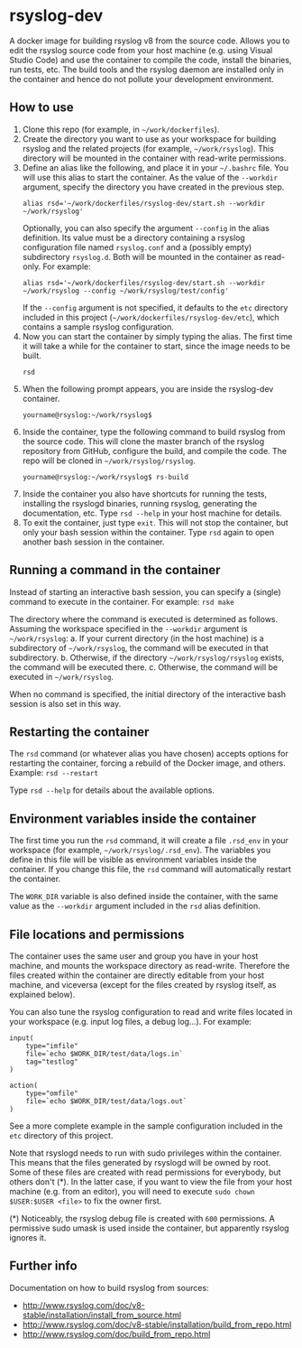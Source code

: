 rsyslog-dev
===========
A docker image for building rsyslog v8 from the source code. Allows you to edit the rsyslog source code from your host machine (e.g. using Visual Studio Code) and use the container to compile the code, install the binaries, run tests, etc. The build tools and the rsyslog daemon are installed only in the container and hence do not pollute your development environment.

How to use
----------
1. Clone this repo (for example, in `~/work/dockerfiles`).
1. Create the directory you want to use as your workspace for building rsyslog and the related projects (for example, `~/work/rsyslog`). This directory will be mounted in the container with read-write permissions.
1. Define an alias like the following, and place it in your `~/.bashrc` file. You will use this alias to start the container. As the value of the `--workdir` argument, specify the directory you have created in the previous step.
    ```
    alias rsd='~/work/dockerfiles/rsyslog-dev/start.sh --workdir ~/work/rsyslog'
    ```
    Optionally, you can also specify the argument `--config` in the alias definition. Its value must be a directory containing a rsyslog configuration file named `rsyslog.conf` and a (possibly empty) subdirectory `rsyslog.d`. Both will be mounted in the container as read-only. For example:
    ```
    alias rsd='~/work/dockerfiles/rsyslog-dev/start.sh --workdir ~/work/rsyslog --config ~/work/rsyslog/test/config'
    ```
    If the `--config` argument is not specified, it defaults to the `etc` directory included in this project (`~/work/dockerfiles/rsyslog-dev/etc`), which contains a sample rsyslog configuration. 
1. Now you can start the container by simply typing the alias. The first time it will take a while for the container to start, since the image needs to be built.
    ```
    rsd
    ```
1. When the following prompt appears, you are inside the rsyslog-dev container.
    ```
    yourname@rsyslog:~/work/rsyslog$ 
    ```
1. Inside the container, type the following command to build rsyslog from the source code. This will clone the master branch of the rsyslog repository from GitHub, configure the build, and compile the code. The repo will be cloned in `~/work/rsyslog/rsyslog`.
    ```
    yourname@rsyslog:~/work/rsyslog$ rs-build
    ```
1. Inside the container you also have shortcuts for running the tests, installing the rsyslogd binaries, running rsyslog, generating the documentation, etc. Type `rsd --help` in your host machine for details.
1. To exit the container, just type `exit`. This will not stop the container, but only your bash session within the container. Type `rsd` again to open another bash session in the container.

Running a command in the container
----------------------------------
Instead of starting an interactive bash session, you can specify a (single) command to execute in the container. For example:
    ```
    rsd make
    ```

The directory where the command is executed is determined as follows. Assuming the workspace specified in the `--workdir` argument is `~/work/rsyslog`:
a. If your current directory (in the host machine) is a subdirectory of `~/work/rsyslog`, the command will be executed in that subdirectory.
b. Otherwise, if the directory `~/work/rsyslog/rsyslog` exists, the command will be executed there.
c. Otherwise, the command will be executed in `~/work/rsyslog`.

When no command is specified, the initial directory of the interactive bash session is also set in this way.

Restarting the container
------------------------
The `rsd` command (or whatever alias you have chosen) accepts options for restarting the container, forcing a rebuild of the Docker image, and others. Example:
    ```
    rsd --restart
    ```

Type `rsd --help` for details about the available options.

Environment variables inside the container
------------------------------------------
The first time you run the `rsd` command, it will create a file `.rsd_env` in your workspace (for example, `~/work/rsyslog/.rsd_env`). The variables you define in this file will be visible as environment variables inside the container. If you change this file, the `rsd` command will automatically restart the container.

The `WORK_DIR` variable is also defined inside the container, with the same value as the `--workdir` argument included in the `rsd` alias definition.

File locations and permissions
------------------------------
The container uses the same user and group you have in your host machine, and mounts the workspace directory as read-write. Therefore the files created within the container are directly editable from your host machine, and viceversa (except for the files created by rsyslog itself, as explained below).

You can also tune the rsyslog configuration to read and write files located in your workspace (e.g. input log files, a debug log...). For example:
```
input(
    type="imfile"
    file=`echo $WORK_DIR/test/data/logs.in`
    tag="testlog"
)

action(
    type="omfile"
    file=`echo $WORK_DIR/test/data/logs.out`
)
```

See a more complete example in the sample configuration included in the `etc` directory of this project.

Note that rsyslogd needs to run with sudo privileges within the container. This means that the files generated by rsyslogd will be owned by root. Some of these files are created with read permissions for everybody, but others don't (*). In the latter case, if you want to view the file from your host machine (e.g. from an editor), you will need to execute `sudo chown $USER:$USER <file>` to fix the owner first.

(*) Noticeably, the rsyslog debug file is created with `600` permissions. A permissive sudo umask is used inside the container, but apparently rsyslog ignores it.

Further info
------------
Documentation on how to build rsyslog from sources:
* http://www.rsyslog.com/doc/v8-stable/installation/install_from_source.html
* http://www.rsyslog.com/doc/v8-stable/installation/build_from_repo.html
* http://www.rsyslog.com/doc/build_from_repo.html
